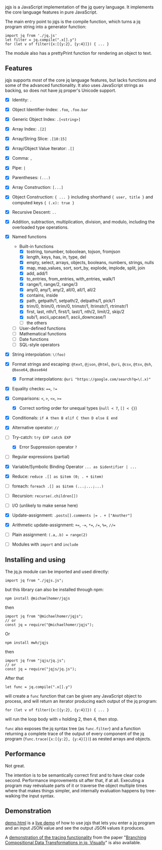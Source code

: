 jqjs is a JavaScript implementation of the [jq] query language. It
implements the core language features in pure JavaScript.

The main entry point to jqjs is the compile function, which turns a jq
program string into a generator function:

    import jq from './jq.js'
    let filter = jq.compile(".x[].y")
    for (let v of filter({x:[{y:2}, {y:4}]}) { ... }

The module also has a prettyPrint function for rendering an object to
text.

Features
--------

jqjs supports *most* of the core jq language features, but lacks
functions and some of the advanced functionality. It also uses
JavaScript strings as backing, so does not have jq proper's Unicode
support.

- [x] Identity: `.`
- [x] Object Identifier-Index: `.foo`, `.foo.bar`
- [x] Generic Object Index: `.[<string>]`
- [x] Array Index: `.[2]`
- [x] Array/String Slice: `.[10:15]`
- [x] Array/Object Value Iterator: `.[]`
- [x] Comma: `,`
- [x] Pipe: `|`
- [x] Parentheses: `(...)`
- [x] Array Construction: `[...]`
- [x] Object Construction: `{ ... }` including shorthand `{ user, title }`
      and computed keys `{ (.x): true }`
- [x] Recursive Descent: `..`
- [x] Addition, subtraction, multiplication, division, and modulo,
  including the overloaded type operations.
- [x] Named functions
    - Built-in functions
        - [x] tostring, tonumber, toboolean, tojson, fromjson
        - [x] length, keys, has, in, type, del
        - [x] empty, select, arrays, objects, booleans, numbers, strings, nulls
        - [x] map, map_values, sort, sort_by, explode, implode, split, join
        - [x] add, add/1
        - [x] to_entries, from_entries, with_entries, walk/1
        - [x] range/1, range/2, range/3
        - [x] any/0, any/1, any/2, all/0, all/1, all/2
        - [x] contains, inside
        - [x] path, getpath/1, setpath/2, delpaths/1, pick/1
        - [x] trim/0, ltrim/0, rtrim/0, trimstr/1, ltrimstr/1, rtrimstr/1
        - [x] first, last, nth/1, first/1, last/1, nth/2, limit/2, skip/2
        - [x] sub/1, ascii_upcase/1, ascii_downcase/1
        - [ ] the others
    - [ ] User-defined functions
    - [ ] Mathematical functions
    - [ ] Date functions
    - [ ] SQL-style operators
- [x] String interpolation: `\(foo)`
- [x] Format strings and escaping: `@text`, `@json`, `@html`, `@uri`, `@csv`,
  `@tsv`, `@sh`, `@base64`, `@base64d`
    - [x] Format interpolations: `@uri "https://google.com/search?q=\(.x)"`
- [x] Equality checks: `==`, `!=`
- [x] Comparisons: `<`, `>`, `<=`, `>=`
    - [x] Correct sorting order for unequal types (`null < 7`, `[] < {}`)
- [x] Conditionals: `if A then B elif C then D else E end`
- [x] Alternative operator: `//`
- [ ] Try-catch: `try EXP catch EXP`
  - [x] Error Suppression operator `?`
- [ ] Regular expressions (partial)
- [x] Variable/Symbolic Binding Operator `... as $identifier | ...`
- [x] Reduce: `reduce .[] as $item (0; . + $item)`
- [ ] foreach: `foreach .[] as $item (...;...;...)`
- [ ] Recursion: `recurse(.children[])`
- [ ] I/O (unlikely to make sense here)
- [x] Update-assignment: `.posts[].comments |= . + ["Another"]`
- [x] Arithmetic update-assignment: `+=`, `-=`, `*=`, `/=`, `%=`, `//=`
- [ ] Plain assignment: `(.a,.b) = range(2)`
- [ ] Modules with `import` and `include`


Installing and using
--------------------

The jq.js module can be imported and used directly:

    import jq from "./jqjs.js";

but this library can also be installed through npm:

    npm install @michaelhomer/jqjs

then

    import jq from "@michaelhomer/jqjs";
    // or
    const jq = require("@michaelhomer/jqjs");

Or

    npm install mwh/jqjs

then

    import jq from "jqjs/jq.js";
    // or
    const jq = require("jqjs/jq.js");

After that

    let func = jq.compile(".x[].y")

will create a `func` function that can be given any JavaScript
object to process, and will return an iterator producing each output
of the jq program:

    for (let v of filter({x:[{y:2}, {y:4}]}) { ... }

will run the loop body with `v` holding 2, then 4, then stop.

`func` also exposes the jq syntax tree (as `func.filter`) and
a function returning a complete trace of the output of every component
of the jq program (`func.trace({x:[{y:2}, {y:4}]})`) as nested arrays
and objects.

Performance
-----------

Not great.

The intention is to be semantically correct first and to have clear code
second. Performance improvements sit after that, if at all. Executing a
program may reëvaluate parts of it or traverse the object multiple times
where that makes things simpler, and internally evaluation happens by
tree-walking the input syntax.

Demonstration
-------------

[demo.html] is a [live demo](https://mwh.github.io/jqjs/demo.html) of how
to use jqjs that lets you enter a jq program and an input JSON value and
see the output JSON values it produces.

A [demonstration of the tracing functionality][trace-demo] from the paper
"[Branching Compositional Data Transformations in jq, Visually][paper]"
is also available.

[jq]: https://jqlang.org/
[demo.html]: demo.html
[trace-demo]: https://homepages.ecs.vuw.ac.nz/~mwh/demos/paint2023/
[paper]: https://doi.org/10.1145/3623504.3623567
